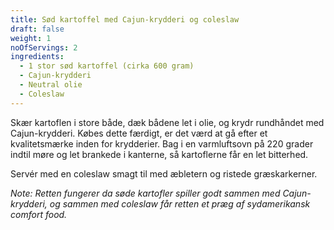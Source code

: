 ```yaml
---
title: Sød kartoffel med Cajun-krydderi og coleslaw
draft: false
weight: 1
noOfServings: 2
ingredients:
  - 1 stor sød kartoffel (cirka 600 gram)
  - Cajun-krydderi
  - Neutral olie
  - Coleslaw
---
```


Skær kartoflen i store både, dæk bådene let i olie, og krydr rundhåndet
med Cajun-krydderi. Købes dette færdigt, er det værd at gå efter et
kvalitetsmærke inden for krydderier. Bag i en varmluftsovn på 220 grader
indtil møre og let brankede i kanterne, så kartoflerne får en let
bitterhed.

Servér med en coleslaw smagt til med æbletern og ristede græskarkerner.

*Note: Retten fungerer da søde kartofler spiller godt sammen med
Cajun-krydderi, og sammen med coleslaw får retten et præg af
sydamerikansk comfort food.*

